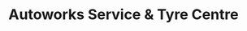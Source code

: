 ---
title: "Autoworks Service & Tyre Centre"
url: /auckland/autoworks-service-and-tyre-centre/
shop: car repair
---